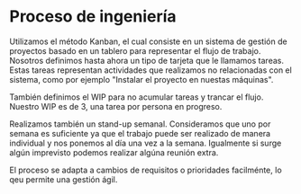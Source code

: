 # Proceso de ingeniería

Utilizamos el método Kanban, el cual consiste en un sistema de gestión de proyectos basado en un tablero para representar el flujo de trabajo. Nosotros definimos hasta ahora un tipo de tarjeta que le llamamos tareas. Estas tareas representan actividades que realizamos no relacionadas con el sistema, como por ejemplo "Instalar el proyecto en nuestas máquinas".

También definimos el WIP para no acumular tareas y trancar el flujo. Nuestro WIP es de 3, una tarea por persona en progreso.

Realizamos también un stand-up semanal. Consideramos que uno por semana es suficiente ya que el trabajo puede ser realizado de manera individual y nos ponemos al día una vez a la semana. Igualmente si surge algún imprevisto podemos realizar algúna reunión extra.

El proceso se adapta a cambios de requisitos o prioridades facilménte, lo qeu permite una gestión ágil.